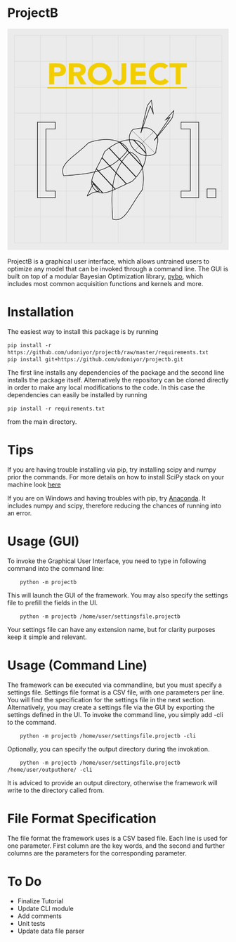 # ProjectB


![ProjectB Logo](https://github.com/udoniyor/projectb/raw/master/logo.png)


ProjectB is a graphical user interface, which allows untrained users to optimize any model that can be
invoked through a command line. The GUI is built on top of a modular Bayesian Optimization library, [pybo](https://github.com/mwhoffman/pybo),
which includes most common acquisition functions and kernels and more.

Installation
============

The easiest way to install this package is by running

    pip install -r https://github.com/udoniyor/projectb/raw/master/requirements.txt
    pip install git+https://github.com/udoniyor/projectb.git

The first line installs any dependencies of the package and the second line
installs the package itself. Alternatively the repository can be cloned directly
in order to make any local modifications to the code. In this case the
dependencies can easily be installed by running

    pip install -r requirements.txt

from the main directory.

Tips
============
If you are having trouble installing via pip, try installing scipy and numpy prior the commands. For more details on how to
install SciPy stack on your machine look [here](http://www.scipy.org/install.html)

If you are on Windows and having troubles with pip, try [Anaconda](http://continuum.io/downloads). It includes numpy and scipy, therefore
reducing the chances of running into an error.

Usage (GUI)
============
To invoke the Graphical User Interface, you need to type in following command into the command line:
	
		python -m projectb

This will launch the GUI of the framework. You may also specify the settings file to prefill the fields in the UI.

		python -m projectb /home/user/settingsfile.projectb

Your settings file can have any extension name, but for clarity purposes keep it simple and relevant. 

Usage (Command Line)
============
The framework can be executed via commandline, but you must specify a settings file. Settings file format is a CSV file, with one parameters per line. You will find the specification for the settings file in the next section. Alternatively, you may create a settings file via the GUI by exporting the settings defined in the UI. To invoke the command line, you simply add -cli to the command.

		python -m projectb /home/user/settingsfile.projectb -cli

Optionally, you can specify the output directory during the invokation.

		python -m projectb /home/user/settingsfile.projectb /home/user/outputhere/ -cli

It is adviced to provide an output directory, otherwise the framework will write to the directory called from. 

File Format Specification
============
 The file format the framework uses is a CSV based file. Each line is used for one parameter. First column are the key words, and the second
 and further columns are the parameters for the corresponding parameter. 


To Do
============
 - Finalize Tutorial 
 - Update CLI module
 - Add comments
 - Unit tests
 - Update data file parser